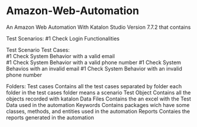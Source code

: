# Amazon-Web-Automation

An Amazon Web Automation With Katalon Studio Version 7.7.2 that contains

Test Scenarios:
#1 Check Login Functionalities

Test Scenario  Test Cases:       
#1             Check System Behavior with a valid email              
#1             Check System Behavior with a valid phone number
#1             Check System Behavios with an invalid email
#1             Check System Behavior with an invalid phone number

Folders:
Test cases
  Contains all the test cases separated by folder each folder in the test cases folder means a scenario
Test Object
  Contains all the objects recorded with katalon
Data Files
  Contains the an excel with the Test Data used in the automation
Keywords
  Contains packages wich have some classes, methods, and entities used in the automation
Reports
  Contaies the reports generated in the automation


